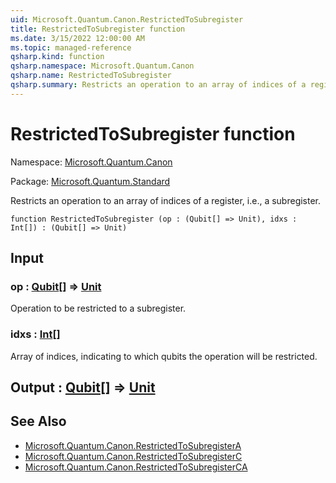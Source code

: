 ```yaml
---
uid: Microsoft.Quantum.Canon.RestrictedToSubregister
title: RestrictedToSubregister function
ms.date: 3/15/2022 12:00:00 AM
ms.topic: managed-reference
qsharp.kind: function
qsharp.namespace: Microsoft.Quantum.Canon
qsharp.name: RestrictedToSubregister
qsharp.summary: Restricts an operation to an array of indices of a register, i.e., a subregister.
---
```


# RestrictedToSubregister function

Namespace: [Microsoft.Quantum.Canon](xref:Microsoft.Quantum.Canon)

Package: [Microsoft.Quantum.Standard](https://nuget.org/packages/Microsoft.Quantum.Standard)


Restricts an operation to an array of indices of a register, i.e., a subregister.

```qsharp
function RestrictedToSubregister (op : (Qubit[] => Unit), idxs : Int[]) : (Qubit[] => Unit)
```


## Input

### op : [Qubit](xref:microsoft.quantum.qsharp.valueliterals#qubit-literals)[] => [Unit](xref:microsoft.quantum.qsharp.valueliterals#unit-literal) 

Operation to be restricted to a subregister.


### idxs : [Int](xref:microsoft.quantum.qsharp.valueliterals#int-literals)[]

Array of indices, indicating to which qubits the operation will be restricted.



## Output : [Qubit](xref:microsoft.quantum.qsharp.valueliterals#qubit-literals)[] => [Unit](xref:microsoft.quantum.qsharp.valueliterals#unit-literal) 



## See Also

- [Microsoft.Quantum.Canon.RestrictedToSubregisterA](xref:Microsoft.Quantum.Canon.RestrictedToSubregisterA)
- [Microsoft.Quantum.Canon.RestrictedToSubregisterC](xref:Microsoft.Quantum.Canon.RestrictedToSubregisterC)
- [Microsoft.Quantum.Canon.RestrictedToSubregisterCA](xref:Microsoft.Quantum.Canon.RestrictedToSubregisterCA)